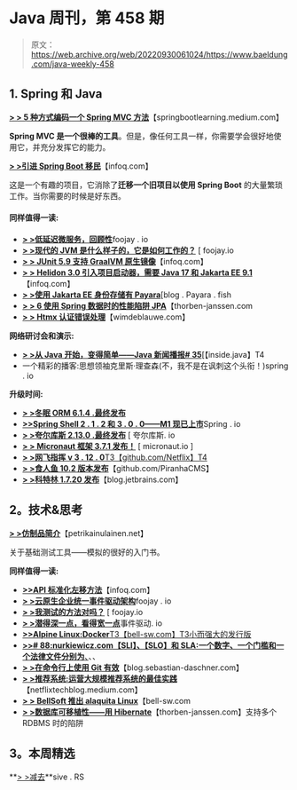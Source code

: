 # Java 周刊，第 458 期

> 原文：<https://web.archive.org/web/20220930061024/https://www.baeldung.com/java-weekly-458>

## 1. **Spring 和 Java**

[**> > 5 种方式编码一个 Spring MVC 方法**](https://web.archive.org/web/20221008085041/https://springbootlearning.medium.com/5-ways-to-code-a-spring-mvc-method-cfdd221a18c0)【springbootlearning.medium.com】

**Spring MVC 是一个很棒的工具**。但是，像任何工具一样，你需要学会很好地使用它，并充分发挥它的能力。

[**> >引进 Spring Boot 移民**](https://web.archive.org/web/20221008085041/https://www.infoq.com/news/2022/09/spring-boot-migrator/)【infoq.com】

这是一个有趣的项目，它消除了**迁移一个旧项目以使用 Spring Boot** 的大量繁琐工作。当你需要的时候是好东西。

#### **同样值得一读:**

*   [**> >低延迟微服务，回顾性**](https://web.archive.org/web/20221008085041/https://foojay.io/today/low-latency-microservices-a-retrospective/)foojay . io
*   [**> >现代的 JVM 是什么样子的，它是如何工作的？**](https://web.archive.org/web/20221008085041/https://foojay.io/today/what-does-a-modern-jvm-look-like-and-how-does-it-work/) [ foojay.io
*   [**> > JUnit 5.9 支持 GraalVM 原生镜像**](https://web.archive.org/web/20221008085041/https://www.infoq.com/news/2022/09/junit-5-9/)【infoq.com】
*   [**> > Helidon 3.0 引入项目启动器，需要 Java 17 和 Jakarta EE 9.1**](https://web.archive.org/web/20221008085041/https://www.infoq.com/news/2022/09/helidon-3-0/)【infoq.com】
*   [**> >使用 Jakarta EE 身份存储有 Payara**](https://web.archive.org/web/20221008085041/https://blog.payara.fish/jsr-375-and-jakarta-ee-10)[blog . Payara . fish
*   [**> > 6 使用 Spring 数据时的性能陷阱 JPA**](https://web.archive.org/web/20221008085041/https://thorben-janssen.com/6-performance-pitfalls-when-using-spring-data-jpa/)【thorben-janssen.com
*   [**> > Htmx 认证错误处理**](https://web.archive.org/web/20221008085041/https://www.wimdeblauwe.com/blog/2022/10/04/htmx-authentication-error-handling/)【wimdeblauwe.com】

**网络研讨会和演示:**

*   [**> >从 Java 开始，变得简单——Java 新闻播报# 35**](https://web.archive.org/web/20221008085041/https://inside.java/2022/10/06/insidejava-newscast-035/)[【inside.java】T4
*   一个精彩的播客:思想领袖克里斯·理查森(不，我不是在讽刺这个头衔！)spring . io

**升级时间:**

*   [**> >冬眠 ORM 6.1.4 .最终发布**](https://web.archive.org/web/20221008085041/https://in.relation.to/2022/10/05/hibernate-orm-614-final/)
*   [**>>Spring Shell 2 . 1 . 2 和 3 . 0 . 0——M1 现已上市**](https://web.archive.org/web/20221008085041/https://spring.io/blog/2022/10/05/spring-shell-2-1-2-and-3-0-0-m1-are-now-available)Spring . io
*   [**> >夸尔库斯 2.13.0 .最终发布**](https://web.archive.org/web/20221008085041/https://quarkus.io/blog/quarkus-2-13-0-final-released/) [ 夸尔库斯. io
*   [**> > Micronaut 框架 3.7.1 发布！**](https://web.archive.org/web/20221008085041/https://micronaut.io/2022/09/29/micronaut-framework-3-7-1-released/) [ micronaut.io ]
*   [**> >网飞指挥 v 3 . 12 . 0**T3【github.com/Netflix】T4](https://web.archive.org/web/20221008085041/https://github.com/Netflix/conductor/releases/tag/v3.12.0)
*   [**> >食人鱼 10.2 版本发布**](https://web.archive.org/web/20221008085041/https://github.com/PiranhaCMS/piranha.core/releases/tag/v10.2)【github.com/PiranhaCMS】
*   [**> >科特林 1.7.20 发布**](https://web.archive.org/web/20221008085041/https://blog.jetbrains.com/kotlin/2022/09/kotlin-1-7-20-released/)【blog.jetbrains.com】

## **2。技术&思考**

[**> >仿制品简介**](https://web.archive.org/web/20221008085041/https://www.petrikainulainen.net/programming/testing/introduction-to-mocks/)【petrikainulainen.net】

关于基础测试工具——模拟的很好的入门书。

**同样值得一读:**

*   [**>>API 标准化左移方法**](https://web.archive.org/web/20221008085041/https://www.infoq.com/articles/shift-left-api/)【infoq.com】
*   [**> >云原生企业统一事件驱动架构**](https://web.archive.org/web/20221008085041/https://foojay.io/today/unified-event-driven-architecture-for-the-cloud-native-enterprise/)foojay . io
*   [**> >我测试的方法对吗？**](https://web.archive.org/web/20221008085041/https://foojay.io/today/am-i-testing-the-right-way/) [ foojay.io
*   [**> >潜得深一点，看得宽一点**](https://web.archive.org/web/20221008085041/https://event-driven.io/en/dive_a_bit_deeper_look_a_bit_wider/)事件驱动. io
*   [**>>Alpine Linux:Docker**T3【bell-sw.com】T3小而强大的发行版](https://web.archive.org/web/20221008085041/https://bell-sw.com/announcements/2022/08/03/alpine-linux-small-and-powerful-distro-for-docker-images/)
*   [**>># 88:nurkiewicz.com【SLI】、【SLO】和 SLA:一个数字、一个门槛和一个法律文件分别为**、](https://web.archive.org/web/20221008085041/https://nurkiewicz.com/88)、、
*   [**> >在命令行上使用 Git 有效**](https://web.archive.org/web/20221008085041/https://blog.sebastian-daschner.com/entries/git-command-line-tips)【blog.sebastian-daschner.com】
*   [**> >推荐系统:运营大规模推荐系统的最佳实践**](https://web.archive.org/web/20221008085041/https://netflixtechblog.medium.com/recsysops-best-practices-for-operating-a-large-scale-recommender-system-95bbe195a841)【netflixtechblog.medium.com】
*   [**> > BellSoft 推出 alaquita Linux**](https://web.archive.org/web/20221008085041/https://bell-sw.com/blog/bellsoft-introduces-alpaquita-linux/)【bell-sw.com
*   [**> >数据库可移植性——用 Hibernate**](https://web.archive.org/web/20221008085041/https://thorben-janssen.com/database-portability-with-hibernate/)【thorben-janssen.com】支持多个 RDBMS 时的陷阱

## **3。本周精选**

**[> >减去](https://web.archive.org/web/20221008085041/https://sive.rs/subtract)**sive . RS